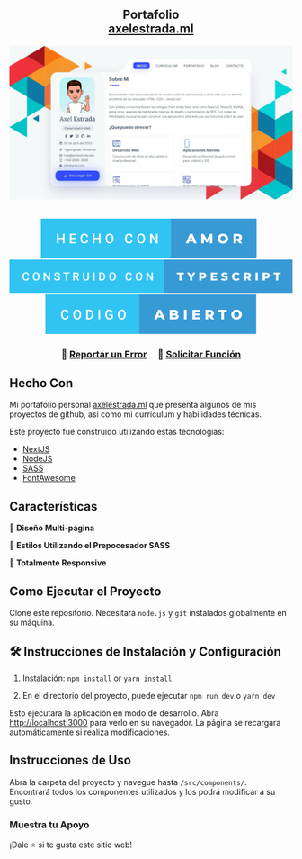 <h2 align="center">
  Portafolio<br/>
  <a href="https://axelestrada.ml/" target="_blank">axelestrada.ml</a>
</h2>
<div align="center">
  <img alt="Demo" src="./public/assets/images/index-preview.jpeg" />
</div>

<br/>

<center>

![Hecho con Amor](./images/hecho-con-amor.svg) &nbsp;
![Construido con Typescript](./images/construido-con-typescript.svg) &nbsp;
![Codigo Abierto](./images/codigo-abierto.svg) &nbsp;
<!--- ![GitHub Repo stars](https://img.shields.io/github/stars/axelestrada/portfolio?color=blue&logo=github&style=for-the-badge) &nbsp; -->
<!--- ![GitHub forks](https://img.shields.io/github/forks/axelestrada/portfolio?color=blue&logo=github&style=for-the-badge) -->

</center>

<h3 align="center">
    🔹
    <a href="https://github.com/axelestrada/portfolio/issues">Reportar un Error</a> &nbsp; &nbsp;
    🔹
    <a href="https://github.com/axelestrada/portfolio/issues">Solicitar Función</a>
</h3>

## Hecho Con

Mi portafolio personal [axelestrada.ml](https://axelestrada.ml) que presenta algunos de mis proyectos de github, asi como mi currículum y habilidades técnicas.

Este proyecto fue construido utilizando estas tecnologías:

- [NextJS](https://nextjs.org)
- [NodeJS](http://nodejs.org)
- [SASS](http://sass-lang.com/)
- [FontAwesome](https://fontawesome.com)

## Características

**📖 Diseño Multi-página**

**🎨 Estilos Utilizando el Prepocesador SASS**

**📱 Totalmente Responsive**

## Como Ejecutar el Proyecto

Clone este repositorio. Necesitará `node.js` y `git` instalados globalmente en su máquina.

## 🛠 Instrucciones de Instalación y Configuración

1. Instalación: `npm install` or `yarn install`

2. En el directorio del proyecto, puede ejecutar `npm run dev` o `yarn dev`

Esto ejecutara la aplicación en modo de desarrollo.
Abra [http://localhost:3000](http://localhost:3000) para verlo en su navegador.
La página se recargara automáticamente si realiza modificaciones.

## Instrucciones de Uso

Abra la carpeta del proyecto y navegue hasta `/src/components/`. <br/>
Encontrará todos los componentes utilizados y los podrá modificar a su gusto.

### Muestra tu Apoyo

¡Dale ⭐ si te gusta este sitio web!
